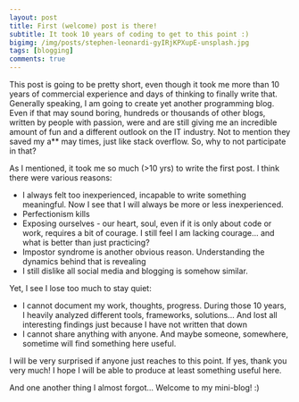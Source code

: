 ```yaml
---
layout: post
title: First (welcome) post is there!
subtitle: It took 10 years of coding to get to this point :)
bigimg: /img/posts/stephen-leonardi-gyIRjKPXupE-unsplash.jpg
tags: [blogging]
comments: true
---
```


This post is going to be pretty short, even though it took me more than 10 years of commercial experience and days of thinking to finally write that. Generally speaking, I am going to create yet another programming blog. Even if that may sound boring, hundreds or thousands of other blogs, written by people with passion, were and are still giving me an incredible amount of fun and a different outlook on the IT industry. Not to mention they saved my a** may times, just like stack overflow. So, why to not participate in that?

As I mentioned, it took me so much (>10 yrs) to write the first post. I think there were various reasons:
- I always felt too inexperienced, incapable to write something meaningful. Now I see that I will always be more or less inexperienced.
- Perfectionism kills
- Exposing ourselves - our heart, soul, even if it is only about code or work, requires a bit of courage. I still feel I am lacking courage... and what is better than just practicing?
- Impostor syndrome is another obvious reason. Understanding the dynamics behind that is revealing
- I still dislike all social media and blogging is somehow similar.

Yet, I see I lose too much to stay quiet:
- I cannot document my work, thoughts, progress. During those 10 years, I heavily analyzed different tools, frameworks, solutions... And lost all interesting findings just because I have not written that down
- I cannot share anything with anyone. And maybe someone, somewhere, sometime will find something here useful.


I will be very surprised if anyone just reaches to this point. If yes, thank you very much! I hope  I will be able to produce at least something useful here.

And one another thing I almost forgot... Welcome to my mini-blog! :)